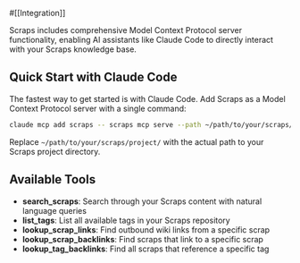 #[[Integration]]

Scraps includes comprehensive Model Context Protocol server functionality, enabling AI assistants like Claude Code to directly interact with your Scraps knowledge base.

## Quick Start with Claude Code

The fastest way to get started is with Claude Code. Add Scraps as a Model Context Protocol server with a single command:

```bash
claude mcp add scraps -- scraps mcp serve --path ~/path/to/your/scraps/project/
```

Replace `~/path/to/your/scraps/project/` with the actual path to your Scraps project directory.

## Available Tools

- **search_scraps**: Search through your Scraps content with natural language queries
- **list_tags**: List all available tags in your Scraps repository
- **lookup_scrap_links**: Find outbound wiki links from a specific scrap
- **lookup_scrap_backlinks**: Find scraps that link to a specific scrap
- **lookup_tag_backlinks**: Find all scraps that reference a specific tag